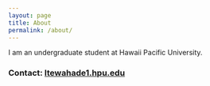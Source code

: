 ---layout: pagetitle: Aboutpermalink: /about/---I am an undergraduate student at Hawaii Pacific University.### Contact: [ltewahade1.hpu.edu](mailto:ltewahade1@my.hpu.edu)